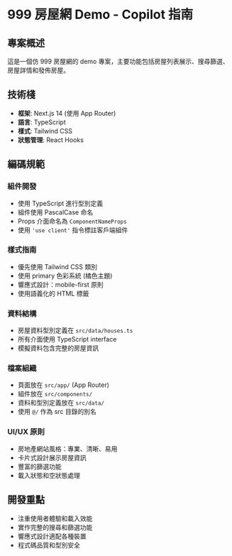 <!-- Use this file to provide workspace-specific custom instructions to Copilot. For more details, visit https://code.visualstudio.com/docs/copilot/copilot-customization#_use-a-githubcopilotinstructionsmd-file -->

# 999 房屋網 Demo - Copilot 指南

## 專案概述

這是一個仿 999 房屋網的 demo 專案，主要功能包括房屋列表展示、搜尋篩選、房屋詳情和發佈房屋。

## 技術棧

- **框架**: Next.js 14 (使用 App Router)
- **語言**: TypeScript
- **樣式**: Tailwind CSS
- **狀態管理**: React Hooks

## 編碼規範

### 組件開發

- 使用 TypeScript 進行型別定義
- 組件使用 PascalCase 命名
- Props 介面命名為 `ComponentNameProps`
- 使用 `'use client'` 指令標註客戶端組件

### 樣式指南

- 優先使用 Tailwind CSS 類別
- 使用 primary 色彩系統 (橘色主題)
- 響應式設計：mobile-first 原則
- 使用語義化的 HTML 標籤

### 資料結構

- 房屋資料型別定義在 `src/data/houses.ts`
- 所有介面使用 TypeScript interface
- 模擬資料包含完整的房屋資訊

### 檔案組織

- 頁面放在 `src/app/` (App Router)
- 組件放在 `src/components/`
- 資料和型別定義放在 `src/data/`
- 使用 `@/` 作為 src 目錄的別名

### UI/UX 原則

- 房地產網站風格：專業、清晰、易用
- 卡片式設計展示房屋資訊
- 豐富的篩選功能
- 載入狀態和空狀態處理

## 開發重點

- 注重使用者體驗和載入效能
- 實作完整的搜尋和篩選功能
- 響應式設計適配各種裝置
- 程式碼品質和型別安全
